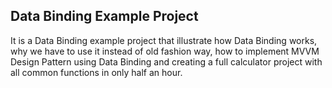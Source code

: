 ## Data Binding Example Project

It is a Data Binding example project that illustrate how Data Binding works, why we have to use it instead of old fashion way, how to implement MVVM Design Pattern using Data Binding and creating a full calculator project with all common functions in only half an hour.
